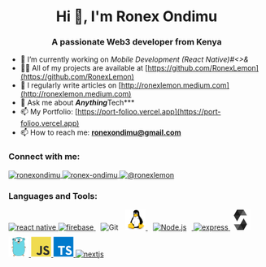 <h1 align="center">Hi 👋, I'm Ronex Ondimu</h1>
<h3 align="center">A passionate Web3 developer from Kenya</h3>

- 🔭 I’m currently working on ****Mobile Development (React Native)*#*<\>*&*
- 👨‍💻 All of my projects are available at [https://github.com/RonexLemon](https://github.com/RonexLemon)
- 📝 I regularly write articles on [http://ronexlemon.medium.com](http://ronexlemon.medium.com)
- 💬 Ask me about *****Anything*****Tech***
- 📫 My Portfolio: [https://port-folioo.vercel.app](https://port-folioo.vercel.app)
- 📫 How to reach me: **ronexondimu@gmail.com**

<h3 align="left">Connect with me:</h3>
<p align="left">
  <a href="https://twitter.com/ronexondimu" target="blank">
    <img align="center" src="https://raw.githubusercontent.com/rahuldkjain/github-profile-readme-generator/master/src/images/icons/Social/twitter.svg" alt="ronexondimu" height="30" width="40" />
  </a>
  <a href="https://linkedin.com/in/ronex-ondimu" target="blank">
    <img align="center" src="https://raw.githubusercontent.com/rahuldkjain/github-profile-readme-generator/master/src/images/icons/Social/linked-in-alt.svg" alt="ronex-ondimu" height="30" width="40" />
  </a>
  <a href="https://medium.com/@ronexlemon" target="blank">
    <img align="center" src="https://raw.githubusercontent.com/rahuldkjain/github-profile-readme-generator/master/src/images/icons/Social/medium.svg" alt="@ronexlemon" height="30" width="40" />
  </a>
</p>

<h3 align="left">Languages and Tools:</h3>
<p align="left"> 
  <a href="https://reactnative.dev/" target="_blank" rel="noreferrer">
    <img src="https://reactnative.dev/img/header_logo.svg" alt="react native" width="40" height="40"/> 
  </a>
  <a href="https://firebase.google.com/" target="_blank" rel="noreferrer">
    <img src="https://www.vectorlogo.zone/logos/firebase/firebase-icon.svg" alt="firebase" width="40" height="40"/> 
  </a>
  <img style="margin: 10px" src="https://profilinator.rishav.dev/skills-assets/git-scm-icon.svg" alt="Git" height="25" />
  <a href="https://www.linux.org/" target="_blank" rel="noreferrer">
    <img src="https://raw.githubusercontent.com/devicons/devicon/master/icons/linux/linux-original.svg" alt="linux" width="40" height="40"/> 
  </a>
  <a href="https://nodejs.org/en" target="_blank" rel="noreferrer">
   <img style="margin: 10px" src="https://profilinator.rishav.dev/skills-assets/nodejs-original-wordmark.svg" alt="Node.js" height="25" />
  </a>
  <a href="https://expressjs.com" target="_blank" rel="noreferrer">
    <img src="https://profilinator.rishav.dev/skills-assets/express-original-wordmark.svg"  alt="express" width="40" width="40" height="40"/>
  </a>
  <a href="https://soliditylang.org" target="_blank" rel="noreferrer">
   <img src="https://raw.githubusercontent.com/devicons/devicon/master/icons/solidity/solidity-original.svg" alt="solidity" width="40" height="40"/>
  </a>
  <a href="https://go.dev" target="_blank" rel="noreferrer">
    <img src="https://raw.githubusercontent.com/devicons/devicon/master/icons/go/go-original.svg" alt="golang" width="40" height="40"/> 
  </a>
  <a href="https://developer.mozilla.org/en-US/docs/Web/JavaScript" target="_blank" rel="noreferrer">
   <img src="https://raw.githubusercontent.com/devicons/devicon/master/icons/javascript/javascript-original.svg" alt="javascript" width="40" height="40"/>
  </a>
  <a href="https://www.typescriptlang.org" target="_blank" rel="noreferrer">
   <img src="https://raw.githubusercontent.com/devicons/devicon/master/icons/typescript/typescript-original.svg" alt="typescript" width="40" height="40"/>
  </a>
  <a href="https://nextjs.org/" target="_blank" rel="noreferrer">
   <img src="https://cdn.worldvectorlogo.com/logos/nextjs-2.svg" alt="nextjs" width="40" height="40"/>
  </a>
</p>
